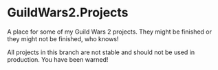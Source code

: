 # GuildWars2.Projects
A place for some of my Guild Wars 2 projects. They might be finished or they might not be finished, who knows!

All projects in this branch are not stable and should not be used in production. You have been warned!
